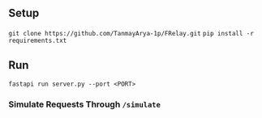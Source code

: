 ## Setup
`git clone https://github.com/TanmayArya-1p/FRelay.git`
`pip install -r requirements.txt`
## Run
`fastapi run server.py --port <PORT>`
### Simulate Requests Through `/simulate`
